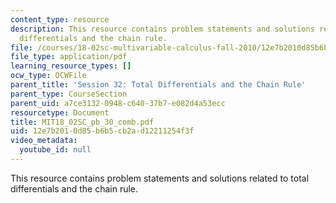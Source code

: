 ```yaml
---
content_type: resource
description: This resource contains problem statements and solutions related to total
  differentials and the chain rule.
file: /courses/18-02sc-multivariable-calculus-fall-2010/12e7b2010d85b6b5cb2ad12211254f3f_MIT18_02SC_pb_30_comb.pdf
file_type: application/pdf
learning_resource_types: []
ocw_type: OCWFile
parent_title: 'Session 32: Total Differentials and the Chain Rule'
parent_type: CourseSection
parent_uid: a7ce3132-0948-c640-37b7-e082d4a53ecc
resourcetype: Document
title: MIT18_02SC_pb_30_comb.pdf
uid: 12e7b201-0d85-b6b5-cb2a-d12211254f3f
video_metadata:
  youtube_id: null
---
```

This resource contains problem statements and solutions related to total differentials and the chain rule.


